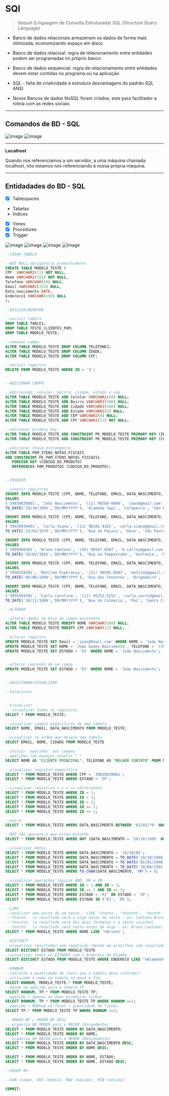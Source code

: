 # SQl

> Sequel (Linguagem de Consulta Estruturada)
> SQL (Structure Query Language)

* Banco de dados relacionais armazenam os dados de forma mais otimizada, economizando espaço em disco

* Banco de dados relacioal: regra de relacionamento entre entidades podem ser programadas no próprio banco

* Banco de dados sequencial: regra de relacionamento entre entidades devem estar contidas no programa ou na aplicação

* SQL - falta de criatividade e estrutura desvantagens do padrão SQL ANSI

* Novos Bancos de dados NoSQL foram criados, este para facilitador a rotina com as redes sociais

_______

## Comandos de BD - SQL 

![image](https://user-images.githubusercontent.com/108991648/194775988-0e6fb3c7-1200-4b06-bdc8-ccdd186e839c.png)
![image](https://user-images.githubusercontent.com/108991648/194776037-5522c0ba-3e4b-4c58-9ef0-1320da53777b.png)

____

**Localhost**

Quando nos referenciamos a um servidor, a uma máquina chamada localhost, nós estamos nos referenciando à nossa própria máquina.

___

## Entidadades do BD - SQL

- [x] Tablespaces
 - Tabelas
 - Índices
- [x] Views
- [x] Procedures
- [x] Trigger 

![image](https://user-images.githubusercontent.com/108991648/194883439-094cabf9-33fb-46b8-a510-9db74541a0b2.png)
![image](https://user-images.githubusercontent.com/108991648/194883490-41eb2d98-6cb4-4399-bfbf-6d6a1b0a1647.png)
![image](https://user-images.githubusercontent.com/108991648/194883560-ab1f3353-bcdd-4185-8e83-a011d5a951e8.png)
![image](https://user-images.githubusercontent.com/108991648/194883659-f917ba0c-046b-4854-ab71-4aafbb37b75e.png)

```SQL
--CRIAR TABELA

--NOT NULL obrigatório preenchimento
CREATE TABLE MODELO_TESTE (
CPF  VARCHAR2(11) NOT NULL,
Nome VARCHAR2(255) NOT NULL,
Telefone VARCHAR(50) NULL,
Email VARCHAR2(255) NULL,
Data_nascimento DATE,
Endereco1 VARCHAR(150) NULL
);

--EXCLUIR/REMOVER

--excluir tabela
DROP TABLE TABLE1;
DROP TABLE TESTE_CLIENTES_PAM;
DROP TABLE MODELO_TESTE;

--remover campo
ALTER TABLE MODELO_TESTE DROP COLUMN TELEFONE2;
ALTER TABLE MODELO_TESTE DROP COLUMN IDADE;
ALTER TABLE MODELO_TESTE DROP COLUMN CPF;

--excluir registro
DELETE FROM MODELO_TESTE WHERE ID = '3';


--ADICIONAR CAMPO

--Adicionado: celular, bairro, cidade, estado e cep
ALTER TABLE MODELO_TESTE ADD Celular VARCHAR2(50) NULL;
ALTER TABLE MODELO_TESTE ADD Bairro VARCHAR2(100) NULL;
ALTER TABLE MODELO_TESTE ADD Cidade VARCHAR2(100) NULL; 
ALTER TABLE MODELO_TESTE ADD Estado VARCHAR2(2) NULL;
ALTER TABLE MODELO_TESTE ADD CEP VARCHAR2(8) NULL;
ALTER TABLE MODELO_TESTE ADD CPF VARCHAR2(11) NOT NULL;

--adicionar primary key
ALTER TABLE MODELO_TESTE ADD CONSTRAINT PK_MODELO_TESTE PRIMARY KEY (ID);
ALTER TABLE MODELO_TESTE ADD CONSTRAINT PK_MODELO_TESTE PRIMARY KEY (CPF);

--adicionar chave estrangeira
ALTER TABLE PAM_ITENS_NOTAS_FISCAIS
ADD CONSTRAINT FK_PAM_ITENS_NOTAS_FISCAIS1
   FOREIGN KEY (CODIGO_DO_PRODUTO)
   REFERENCES PAM_PRODUTOS (CODIGO_DO_PRODUTO);


--INSERIR

--inserir registros
INSERT INTO MODELO_TESTE (CPF, NOME, TELEFONE, EMAIL, DATA_NASCIMENTO, ENDERECO, BAIRRO, CIDADE, ESTADO, CEP)
VALUES
('39839839801', 'João Nascimento', '(11) 98780-8080', 'joao@gmail.com', 
TO_DATE('19/10/1985','DD/MM/YYYY'), 'Alameda Japi', 'Cerqueira', 'São Paulo','SP','13000101');  

INSERT INTO MODELO_TESTE (CPF, NOME, TELEFONE, EMAIL, DATA_NASCIMENTO, ENDERECO, BAIRRO, CIDADE, ESTADO, CEP)
VALUES
('39439439401', 'Carla Viana', '(11) 98181-8181', 'carla.viana@gmail.com', 
TO_DATE('23/03/1979','DD/MM/YYYY'), 'Rua da Paçoca', 'Doce', 'São Paulo','SP','14000101');  

INSERT INTO MODELO_TESTE (CPF, NOME, TELEFONE, EMAIL, DATA_NASCIMENTO, ENDERECO, BAIRRO, CIDADE, ESTADO, CEP)
VALUES
('3985958201', 'Bruno Caetano', '(45) 98587-8587', 'b.carlos@gmail.com.br', 
TO_DATE('19/02/1992','DD/MM/YYYY'), 'Rua da Tempestade', 'Ventania', 'Minas Gerais','MG','20000909');  

INSERT INTO MODELO_TESTE (CPF, NOME, TELEFONE, EMAIL, DATA_NASCIMENTO, ENDERECO, BAIRRO, CIDADE, ESTADO, CEP)
VALUES
('3958258201', 'Matilda Esperança', '(21) 98585-8587', 'matilda@gmail.com.br', 
TO_DATE('06/06/1996','DD/MM/YYYY'), 'Rua dos Tenentes', 'Brigadeiro', 'Rio de Janeiro','RJ','56000909'); 

INSERT INTO MODELO_TESTE (CPF, NOME, TELEFONE, EMAIL, DATA_NASCIMENTO, ENDERECO, BAIRRO, CIDADE, ESTADO, CEP)
VALUES
('3955958701', 'Carla Carolina', '(11) 95252-5252', 'carla.carol@gmail.com.br', 
TO_DATE('28/11/1989','DD/MM/YYYY'), 'Rua da Calmaria', 'Paz', 'Santa Catarina','SC','45000909'); 

--ALTERAR

--alterar dados da base do campo existente
ALTER TABLE MODELO_TESTE MODIFY NOME VARCHAR(500) NULL;
ALTER TABLE MODELO_TESTE MODIFY CPF VARCHAR(11) NULL;

--alterar registro
UPDATE MODELO_TESTE SET Email = 'joao@Email.com' WHERE NOME = 'João Nascimento';
UPDATE MODELO_TESTE SET NOME = 'João Gomes Nascimento', TELEFONE = '(19) 2535-2535', EMAIL = 'joao.nascimento@gmail.com' WHERE ID = '1';
UPDATE MODELO_TESTE SET ESTADO = 'RJ' WHERE NOME = 'João Nascimento';


--alterar conteúdo de um campo
UPDATE MODELO_TESTE SET ESTADO = 'RJ' WHERE NOME = 'João Nascimento';


--SELECIONAR/VISUALIZAR

--Selecionar


--Visualizar
-- visualizar todos os registros
SELECT * FROM MODELO_TESTE;

--visualizar campos específicos de uma tabela
SELECT NOME, EMAIL, DATA_NASCIMENTO FROM MODELO_TESTE;

--visualizar na ordem que desejo uma tabela
SELECT EMAIL, NOME, CIDADE FROM MODELO_TESTE

--incluir 'apelidos' aos campos
--apelidos com espaços inserir " " 
SELECT NOME AS "CLIENTE PRINCIPAL", TELEFONE AS "MELHOR CONTATO" FROM MODELO_TESTE;

--visualizar registro específico
SELECT * FROM MODELO_TESTE WHERE CPF = '39839839801';
SELECT * FROM MODELO_TESTE WHERE ESTADO = 'SP';

--visualizar registros > < = <> <diferente>
SELECT * FROM MODELO_TESTE WHERE ID = 1;
SELECT * FROM MODELO_TESTE WHERE ID < 3;
SELECT * FROM MODELO_TESTE WHERE ID > 2;
SELECT * FROM MODELO_TESTE WHERE ID >= 2;
SELECT * FROM MODELO_TESTE WHERE ID <> 1;

--entre
SELECT * FROM MODELO_TESTE WHERE DATA_NASCIMENTO BETWEEN '01/01/79' AND '01/01/22';

--NOT não aparece o que estou puxando
SELECT * FROM MODELO_TESTE WHERE NOT (DATA_NASCIMENTO = '19/10/1985' AND NOME = 'João Nascimento'); 

--visualizar datas
SELECT * FROM MODELO_TESTE WHERE DATA_NASCIMENTO = '19/10/85';
SELECT * FROM MODELO_TESTE WHERE DATA_NASCIMENTO = TO_DATE('19/10/1985', 'DD/MM/YYYY');
SELECT * FROM MODELO_TESTE WHERE DATA_NASCIMENTO < TO_DATE('01/01/1998', 'DD/MM/YYYY');
SELECT * FROM MODELO_TESTE WHERE DATA_NASCIMENTO < TO_DATE('10/08/1991', 'MM/DD/YYYY');
SELECT * FROM MODELO_TESTE WHERE TO_CHAR(DATA_NASCIMENTO, 'MM') = 8;

--visualizar operações lógicas AND, OR e IN
SELECT * FROM MODELO_TESTE WHERE ID > 1 AND ID < 3;
SELECT * FROM MODELO_TESTE WHERE ID >= 1 AND ID <= 3;
SELECT * FROM MODELO_TESTE WHERE ESTADO = 'RJ' OR ESTADO = 'SP';
SELECT * FROM MODELO_TESTE WHERE ESTADO IN ('RJ', 'MG');

--LIKE
--lozalizar uma parte de um texto - LIKE '%texto', '%texto%', 'texto%'.
--'%texto'  (o resultado será o algo antes do texto - ex: Caetano Bruno)
--'%texto%' (o resultado será dos dois formatos + o texto sozinho)
--'texto%'  (o resultado será texto antes de algo - ex: Bruno Caetano)
SELECT * FROM MODELO_TESTE WHERE NOME LIKE '%Bruno%';

--DISTINCT 
--visualizar resultados sem repetição (mesmo em planilhas com resultados duplicados, exemplo cidade)
SELECT DISTINCT ESTADO FROM MODELO_TESTE 
--visualizar todos os ESTADOS com o Endereço de Alamda
SELECT DISTINCT ESTADO FROM MODELO_TESTE WHERE ENDERECO LIKE '%Alameda%';

--ROWNUM 
--(escolho a quantidade de itens que a tabela deve informar)
--incluindo o nome da tabela no meio e fim,
SELECT ROWNUM, MODELO_TESTE.* FROM MODELO_TESTE;
--dando um apelido para a tabela TP
SELECT ROWNUM, TP.* FROM MODELO_TESTE TP;
--apelido + apenas as duas primeiras linhas
SELECT ROWNUM, TP.* FROM MODELO_TESTE TP WHERE ROWNUM <=2;
--apelido + ROWnum no final + quantidade de linhas
SELECT TP.* FROM MODELO_TESTE TP WHERE ROWNUM <=3;

-- ORDER BY / ORDER BY DESC
-- organiza DO MENOR para o MAIOR (Ascendente)
SELECT * FROM MODELO_TESTE ORDER BY DATA_NASCIMENTO;
SELECT * FROM MODELO_TESTE ORDER BY NOME;
-- organiza do MAIOR para o MENOR (Descendente)
SELECT * FROM MODELO_TESTE ORDER BY DATA_NASCIMENTO DESC;
SELECT * FROM MODELO_TESTE ORDER BY NOME DESC;

SELECT * FROM MODELO_TESTE ORDER BY NOME, ESTADO;
SELECT * FROM MODELO_TESTE ORDER BY NOME, ESTADO DESC;

--GROUP BY

--SUN (soma), AVG (média), MAX (máximo), MIN (mínimo)

COMMIT;
